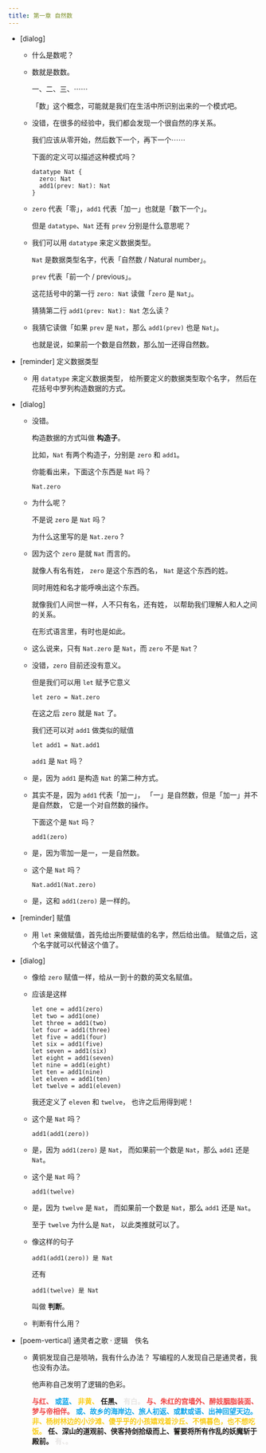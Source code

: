```yaml
---
title: 第一章 自然数
---
```


- [dialog]

  - 什么是数呢？

  - 数就是数数。

    一、二、三、⋯⋯

    「数」这个概念，可能就是我们在生活中所识别出来的一个模式吧。

  - 没错，在很多的经验中，我们都会发现一个很自然的序关系。

    我们应该从零开始，然后数下一个，再下一个⋯⋯

    下面的定义可以描述这种模式吗？

    ``` cicada
    datatype Nat {
      zero: Nat
      add1(prev: Nat): Nat
    }
    ```

  - `zero` 代表「零」，`add1` 代表「加一」也就是「数下一个」。

    但是 `datatype`、`Nat` 还有 `prev` 分别是什么意思呢？

  - 我们可以用 `datatype` 来定义数据类型。

    `Nat` 是数据类型名字，代表「自然数 / Natural number」。

    `prev` 代表「前一个 / previous」。

    这花括号中的第一行 `zero: Nat` 读做「`zero` 是 `Nat`」。

    猜猜第二行 `add1(prev: Nat): Nat` 怎么读？

  - 我猜它读做「如果 `prev` 是 `Nat`，那么 `add1(prev)` 也是 `Nat`」。

    也就是说，如果前一个数是自然数，那么加一还得自然数。

- [reminder] 定义数据类型

  - 用 `datatype` 来定义数据类型，
    给所要定义的数据类型取个名字，
    然后在花括号中罗列构造数据的方式。

- [dialog]

  - 没错。

    构造数据的方式叫做 **构造子**。

    比如，`Nat` 有两个构造子，分别是 `zero` 和 `add1`。

    你能看出来，下面这个东西是 `Nat` 吗？

    ``` cicada
    Nat.zero
    ```

  - 为什么呢？

    不是说 `zero` 是 `Nat` 吗？

    为什么这里写的是 `Nat.zero` ?

  - 因为这个 `zero` 是就 `Nat` 而言的。

    就像人有名有姓，
    `zero` 是这个东西的名，
    `Nat` 是这个东西的姓。

    同时用姓和名才能呼唤出这个东西。

    就像我们人间世一样，人不只有名，还有姓，
    以帮助我们理解人和人之间的关系。

    在形式语言里，有时也是如此。

  - 这么说来，只有 `Nat.zero` 是 `Nat`，而 `zero` 不是 `Nat`？

  - 没错，`zero` 目前还没有意义。

    但是我们可以用 `let` 赋予它意义

    ``` cicada
    let zero = Nat.zero
    ```

    在这之后 `zero` 就是 `Nat` 了。

    我们还可以对 `add1` 做类似的赋值

    ``` cicada
    let add1 = Nat.add1
    ```

    `add1` 是 `Nat` 吗？

  - 是，因为 `add1` 是构造 `Nat` 的第二种方式。

  - 其实不是，因为 `add1` 代表「加一」，
    「一」是自然数，但是「加一」并不是自然数，
    它是一个对自然数的操作。

    下面这个是 `Nat` 吗？

    ``` cicada
    add1(zero)
    ```

  - 是，因为零加一是一，一是自然数。

  - 这个是 `Nat` 吗？

    ``` cicada
    Nat.add1(Nat.zero)
    ```

  - 是，这和 `add1(zero)` 是一样的。

- [reminder] 赋值

  - 用 `let` 来做赋值，首先给出所要赋值的名字，然后给出值。
    赋值之后，这个名字就可以代替这个值了。

- [dialog]

  - 像给 `zero` 赋值一样，给从一到十的数的英文名赋值。

  - 应该是这样

    ``` cicada
    let one = add1(zero)
    let two = add1(one)
    let three = add1(two)
    let four = add1(three)
    let five = add1(four)
    let six = add1(five)
    let seven = add1(six)
    let eight = add1(seven)
    let nine = add1(eight)
    let ten = add1(nine)
    let eleven = add1(ten)
    let twelve = add1(eleven)
    ```

    我还定义了 `eleven` 和 `twelve`，
    也许之后用得到呢！

  - 这个是 `Nat` 吗？

    ``` cicada
    add1(add1(zero))
    ```

  - 是，因为 `add1(zero)` 是 `Nat`，
    而如果前一个数是 `Nat`，那么 `add1` 还是 `Nat`。

  - 这个是 `Nat` 吗？

    ``` cicada
    add1(twelve)
    ```

  - 是，因为 `twelve` 是 `Nat`，
    而如果前一个数是 `Nat`，那么 `add1` 还是 `Nat`。

    至于 `twelve` 为什么是 `Nat`，
    以此类推就可以了。

  - 像这样的句子

    ``` plaintext
    add1(add1(zero)) 是 Nat
    ```

    还有

    ``` plaintext
    add1(twelve) 是 Nat
    ```

    叫做 **判断**。

  - 判断有什么用？

- [poem-vertical] 通灵者之歌 · 逻辑　佚名

  - 黄铜发现自己是唢呐，我有什么办法？
    写编程的人发现自己是通灵者，我也没有办法。

    他声称自己发明了逻辑的色彩。

    <div style="display: inline; font-weight: 700; color: #ef4444;">与红、</div>
    <div style="display: inline; font-weight: 700; color: #0ea5e9;">或蓝、</div>
    <div style="display: inline; font-weight: 700; color: #facc15;">非黄、</div>
    <div style="display: inline; font-weight: 700; color: #1c1917;">任黑、</div>
    <div style="display: inline; font-weight: 700; color: #e7e5e4;">有白。</div>


    <div style="display: inline; font-weight: 700; color: #ef4444;">与、朱红的宫墙外、醉妓胭脂装面、梦与帝相伴。</div>

    <div style="display: inline; font-weight: 700; color: #0ea5e9;">或、故乡的海岸边、旅人初返、或默或语、出神回望天边。</div>

    <div style="display: inline; font-weight: 700; color: #facc15;">非、杨树林边的小沙滩、傻乎乎的小孩嬉戏着沙丘、不惧暮色，也不想吃饭。</div>

    <div style="display: inline; font-weight: 700; color: #1c1917;">任、深山的道观前、侠客持剑拾级而上、誓要将所有作乱的妖魔斩于殿前。</div>

    <div style="display: inline; font-weight: 700; color: #e7e5e4;">有、。</div>
